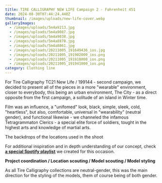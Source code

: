 ```yaml
---
title: TIRE CALLIGRAPHY NEW LIFE Campaign 2 - Fahrenheit 451
date: 2024-08-30T07:44:24.448Z
thumbnail: /images/uploads/new-life-cover.webp
galleryImages:
  - /images/uploads/5m4a9213.jpg
  - /images/uploads/5m4a9087.jpg
  - /images/uploads/5m4a9038.jpg
  - /images/uploads/5m4a8870.jpg
  - /images/uploads/5m4a8861.jpg
  - /images/uploads/20211005_191649436_ios.jpg
  - /images/uploads/20211005_191902000_ios.png
  - /images/uploads/20211005_191918000_ios.png
  - /images/uploads/20211005_191941000_ios.png
category: Clothing line
---
```

For Tire Calligraphy TC21 New Life / 199144 - second campaign, we decided to present all of the pieces in a more "wearable" environment, closer to everybody, this being an urban environment, The City - as a direct opposite from the first campaign, a solitude of an island in Winter time. 

F﻿ilm was an influence, a "unifomed" look, black, simple, sleek, cold, "heartless", but also, comfortable, universal in "wearability" (neutral gender), and functional likewise - we channeled the infamous Tetragrammaton Clerics - a special elite force of soldiers, tought in the highest arts and knowledge of martial arts. 

The backdrops of the locations  used in the shoot 

For additional inspiration and in depth understanding of our concept, check **[a special Spotify playlist](https://open.spotify.com/user/45x6aikpn8hg9ziczww1q5gku?si=b1c846b98b824752&nd=1)** we created for this occasion. 

**Project coordination / Location scouting / Model scouting / Model styling** 

As all Tire Calligraphy collections are neutral-gender, this was the main direction for the styling of the models, them of course being of both gender.